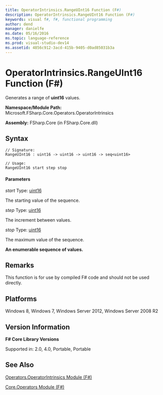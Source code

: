 ```yaml
---
title: OperatorIntrinsics.RangeUInt16 Function (F#)
description: OperatorIntrinsics.RangeUInt16 Function (F#)
keywords: visual f#, f#, functional programming
author: dend
manager: danielfe
ms.date: 05/16/2016
ms.topic: language-reference
ms.prod: visual-studio-dev14
ms.assetid: 4856c912-3acd-415b-9405-d0ad85031b3a 
---
```


# OperatorIntrinsics.RangeUInt16 Function (F#)

Generates a range of **uint16** values.

**Namespace/Module Path:** Microsoft.FSharp.Core.Operators.OperatorIntrinsics

**Assembly:** FSharp.Core (in FSharp.Core.dll)


## Syntax

```
// Signature:
RangeUInt16 : uint16 -> uint16 -> uint16 -> seq<uint16>

// Usage:
RangeUInt16 start step stop
```

#### Parameters
*start*
Type: [uint16](https://msdn.microsoft.com/library/2ab2f1fa-344e-4fcf-a688-5024c589630b)


The starting value of the sequence.


*step*
Type: [uint16](https://msdn.microsoft.com/library/2ab2f1fa-344e-4fcf-a688-5024c589630b)


The increment between values.


*stop*
Type: [uint16](https://msdn.microsoft.com/library/2ab2f1fa-344e-4fcf-a688-5024c589630b)


The maximum value of the sequence.



**An enumerable sequence of values.**
## Remarks
This function is for use by compiled F# code and should not be used directly.


## Platforms
Windows 8, Windows 7, Windows Server 2012, Windows Server 2008 R2


## Version Information
**F# Core Library Versions**

Supported in: 2.0, 4.0, Portable, Portable




## See Also
[Operators.OperatorIntrinsics Module &#40;F&#35;&#41;](Operators.OperatorIntrinsics-Module-%5BFSharp%5D.md)

[Core.Operators Module &#40;F&#35;&#41;](Core.Operators-Module-%5BFSharp%5D.md)

